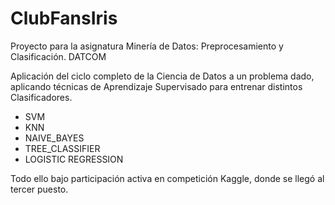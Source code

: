 # ClubFansIris
Proyecto para la asignatura Minería de Datos: Preprocesamiento y Clasificación. DATCOM

Aplicación del ciclo completo de la Ciencia de Datos a un problema dado, aplicando técnicas de Aprendizaje Supervisado para entrenar distintos Clasificadores.

- SVM
- KNN
- NAIVE_BAYES
- TREE_CLASSIFIER
- LOGISTIC REGRESSION

Todo ello bajo participación activa en competición Kaggle, donde se llegó al tercer puesto. 



